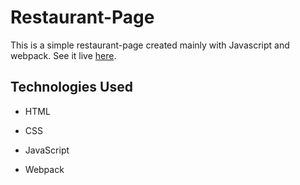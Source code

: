 # Restaurant-Page

This is a simple restaurant-page created mainly with Javascript and webpack. See it live [here](https://sneharatnani.github.io/restaurant-page/).

## Technologies Used
- HTML

- CSS

- JavaScript

- Webpack